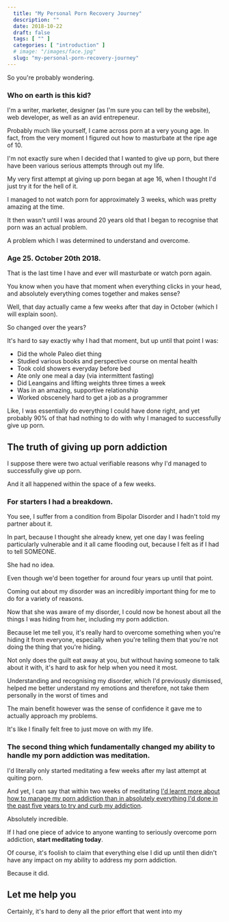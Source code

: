 ```yaml
---
  title: "My Personal Porn Recovery Journey"
  description: ""
  date: 2018-10-22
  draft: false
  tags: [ "" ]
  categories: [ "introduction" ]
  # image: "/images/face.jpg"
  slug: "my-personal-porn-recovery-journey"
---
```


So you're probably wondering.

### Who on earth is this kid?

I'm a writer, marketer, designer (as I'm sure you can tell by the website), web developer, as well as an avid entrepeneur.

Probably much like yourself, I came across porn at a very young age. In fact, from the very moment I figured out how to masturbate at the ripe age of 10.

I'm not exactly sure when I decided that I wanted to give up porn, but there have been various serious attempts through out my life.

My very first attempt at giving up porn began at age 16, when I thought I'd just try it for the hell of it.

I managed to not watch porn for approximately 3 weeks, which was pretty amazing at the time.

It then wasn't until I was around 20 years old that I began to recognise that porn was an actual problem. 

A problem which I was determined to understand and overcome. 

<h3>Age 25. October 20th 2018.</h3>

That is the last time I have and ever will masturbate or watch porn again.

You know when you have that moment when everything clicks in your head, and absolutely everything comes together and makes sense? 

Well, that day actually came a few weeks after that day in October (which I will explain soon).

So changed over the years?

It's hard to say exactly why I had that moment, but up until that point I was:

- Did the whole Paleo diet thing
- Studied various books and perspective course on mental health
- Took cold showers everyday before bed
- Ate only one meal a day (via intermittent fasting)
- Did Leangains and lifting weights three times a week
- Was in an amazing, supportive relationship
- Worked obscenely hard to get a job as a programmer

Like, I was essentially do everything I could have done right, and yet probably 90% of that had nothing to do with why I managed to successfully give up porn.

## The truth of giving up porn addiction

I suppose there were two actual verifiable reasons why I'd managed to successfully give up porn. 

And it all happened within the space of a few weeks. 

### For starters I had a breakdown. 

You see, I suffer from a condition from Bipolar Disorder and I hadn't told my partner about it. 

In part, because I thought she already knew, yet one day I was feeling particularly vulnerable and it all came flooding out, because I felt as if I had to tell SOMEONE.

She had no idea. 

Even though we'd been together for around four years up until that point.

Coming out about my disorder was an incredibly important thing for me to do for a variety of reasons.

Now that she was aware of my disorder, I could now be honest about all the things I was hiding from her, including my porn addiction.

Because let me tell you, it's really hard to overcome something when you're hiding it from everyone, especially when you're telling them that you're not doing the thing that you're hiding.

Not only does the guilt eat away at you, but without having someone to talk about it with, it's hard to ask for help when you need it most. 

Understanding and recognising my disorder, which I'd previously dismissed, helped me better understand my emotions and therefore, not take them personally in the worst of times and 

The main benefit however was the sense of confidence it gave me to actually approach my problems.

It's like I finally felt free to just move on with my life.

### The second thing which fundamentally changed my ability to handle my porn addiction was meditation.

I'd literally only started meditating a few weeks after my last attempt at quiting porn.

And yet, I can say that within two weeks of meditating <u>I'd learnt more about how to manage my porn addiction than in absolutely everything I'd done in the past five years to try and curb my addiction</u>.

Absolutely incredible. 

If I had one piece of advice to anyone wanting to seriously overcome porn addiction, **start meditating today**.

Of course, it's foolish to claim that everything else I did up until then didn't have any impact on my ability to address my porn addiction.

Because it did.

## Let me help you








Certainly, it's hard to deny all the prior effort that went into my









